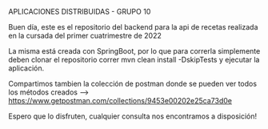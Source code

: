 APLICACIONES DISTRIBUIDAS - GRUPO 10

Buen día, este es el repositorio del backend para la api de recetas realizada en la cursada del primer cuatrimestre de 2022

La misma está creada con SpringBoot, por lo que para correrla simplemente deben clonar el repositorio correr mvn clean install -DskipTests y ejecutar la aplicación.  

Compartimos tambien la colección de postman donde se pueden ver todos los métodos creados --> https://www.getpostman.com/collections/9453e00202e25ca73d0e

Espero que lo disfruten, cualquier consulta nos encontramos a disposición!
